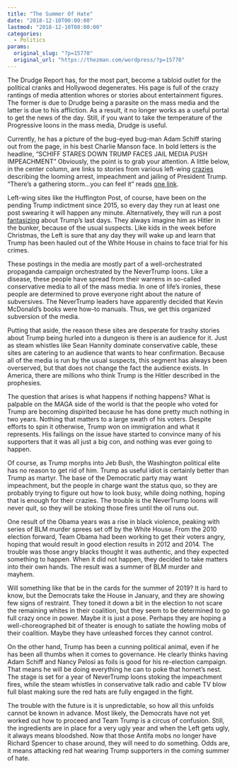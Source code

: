 ```yaml
---
title: "The Summer Of Hate"
date: "2018-12-10T00:00:00"
lastmod: "2018-12-10T00:00:00"
categories:
  - Politics
params:
  original_slug: "?p=15770"
  original_url: "https://thezman.com/wordpress/?p=15770"
---
```


The Drudge Report has, for the most part, become a tabloid outlet for
the political cranks and Hollywood degenerates. His page is full of the
crazy rantings of media attention whores or stories about entertainment
figures. The former is due to Drudge being a parasite on the mass media
and the latter is due to his affliction. As a result, it no longer works
as a useful portal to get the news of the day. Still, if you want to
take the temperature of the Progressive loons in the mass media, Drudge
is useful.

Currently, he has a picture of the bug-eyed bug-man Adam Schiff staring
out from the page, in his best Charlie Manson face. In bold letters is
the headline, “SCHIFF STARES DOWN TRUMP FACES JAIL MEDIA PUSH
IMPEACHMENT” Obviously, the point is to grab your attention. A little
below, in the center column, are links to stories from various left-wing
[crazies](https://www.mediaite.com/tv/watergate-journo-bernstein-for-the-first-time-in-his-life-trump-is-cornered-due-to-mueller-probe/)
describing the looming arrest, impeachment and jailing of President
Trump. “There’s a gathering storm…you can feel it” reads [one
link](https://www.hollywoodreporter.com/news/meryl-streep-why-people-should-be-afraid-trump-star-is-born-1167842).

Left-wing sites like the Huffington Post, of course, have been on the
pending Trump indictment since 2015, so every day they run at least one
post swearing it will happen any minute. Alternatively, they will run a
post
[fantasizing](https://www.huffingtonpost.com/entry/donald-trump-resign-pardon-jennifer-rubin_us_5c0dd8d8e4b035a7bf5c83d2)
about Trump’s last days. They always imagine him as Hitler in the
bunker, because of the usual suspects. Like kids in the week before
Christmas, the Left is sure that any day they will wake up and learn
that Trump has been hauled out of the White House in chains to face
trial for his crimes.

These postings in the media are mostly part of a well-orchestrated
propaganda campaign orchestrated by the NeverTrump loons. Like a
disease, these people have spread from their warrens in so-called
conservative media to all of the mass media. In one of life’s ironies,
these people are determined to prove everyone right about the nature of
subversives. The NeverTrump leaders have apparently decided that Kevin
McDonald’s books were how-to manuals. Thus, we get this organized
subversion of the media.

Putting that aside, the reason these sites are desperate for trashy
stories about Trump being hurled into a dungeon is there is an audience
for it. Just as steam whistles like Sean Hannity dominate conservative
cable, these sites are catering to an audience that wants to hear
confirmation. Because all of the media is run by the usual suspects,
this segment has always been overserved, but that does not change the
fact the audience exists. In America, there are millions who think Trump
is the Hitler described in the prophesies.

The question that arises is what happens if nothing happens? What is
palpable on the MAGA side of the world is that the people who voted for
Trump are becoming dispirited because he has done pretty much nothing in
two years. Nothing that matters to a large swath of his voters. Despite
efforts to spin it otherwise, Trump won on immigration and what it
represents. His failings on the issue have started to convince many of
his supporters that it was all just a big con, and nothing was ever
going to happen.

Of course, as Trump morphs into Jeb Bush, the Washington political elite
has no reason to get rid of him. Trump as useful idiot is certainly
better than Trump as martyr. The base of the Democratic party may want
impeachment, but the people in charge want the status quo, so they are
probably trying to figure out how to look busy, while doing nothing,
hoping that is enough for their crazies. The trouble is the NeverTrump
loons will never quit, so they will be stoking those fires until the oil
runs out.

One result of the Obama years was a rise in black violence, peaking with
series of BLM murder sprees set off by the White House. From the 2010
election forward, Team Obama had been working to get their voters angry,
hoping that would result in good election results in 2012 and 2014. The
trouble was those angry blacks thought it was authentic, and they
expected something to happen. When it did not happen, they decided to
take matters into their own hands. The result was a summer of BLM murder
and mayhem.

Will something like that be in the cards for the summer of 2019? It is
hard to know, but the Democrats take the House in January, and they are
showing few signs of restraint. They toned it down a bit in the election
to not scare the remaining whites in their coalition, but they seem to
be determined to go full crazy once in power. Maybe it is just a pose.
Perhaps they are hoping a well-choreographed bit of theater is enough to
satiate the howling mobs of their coalition. Maybe they have unleashed
forces they cannot control.

On the other hand, Trump has been a cunning political animal, even if he
has been all thumbs when it comes to governance. He clearly thinks
having Adam Schiff and Nancy Pelosi as foils is good for his re-election
campaign. That means he will be doing everything he can to poke that
hornet’s nest. The stage is set for a year of NeverTrump loons stoking
the impeachment fires, while the steam whistles in conservative talk
radio and cable TV blow full blast making sure the red hats are fully
engaged in the fight.

The trouble with the future is it is unpredictable, so how all this
unfolds cannot be known in advance. Most likely, the Democrats have not
yet worked out how to proceed and Team Trump is a circus of confusion.
Still, the ingredients are in place for a very ugly year and when the
Left gets ugly, it always means bloodshed. Now that those Antifa mobs no
longer have Richard Spencer to chase around, they will need to do
something. Odds are, it means attacking red hat wearing Trump supporters
in the coming summer of hate.
